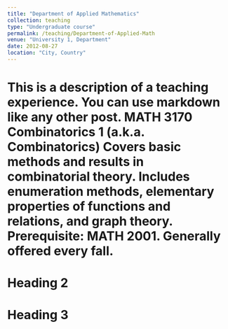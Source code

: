 ```yaml
---
title: "Department of Applied Mathematics"
collection: teaching
type: "Undergraduate course"
permalink: /teaching/Department-of-Applied-Math
venue: "University 1, Department"
date: 2012-08-27
location: "City, Country"
---
```



This is a description of a teaching experience. You can use markdown like any other post.
MATH 3170  Combinatorics 1
(a.k.a. Combinatorics)
Covers basic methods and results in combinatorial theory. Includes enumeration methods, elementary properties of functions and relations, and graph theory.
Prerequisite:  MATH 2001.
Generally offered every fall.
======

Heading 2
======

Heading 3
======
